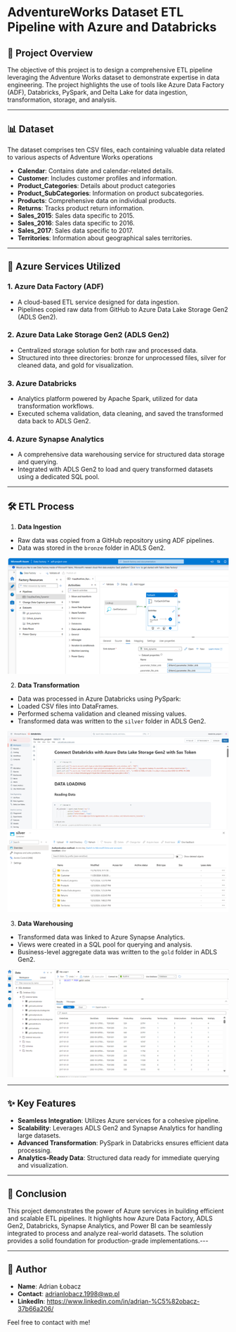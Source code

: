 # AdventureWorks Dataset ETL Pipeline with Azure and Databricks

## 📖 Project Overview  
The objective of this project is to design a comprehensive ETL pipeline leveraging the Adventure Works dataset to demonstrate expertise in data engineering. The project highlights the use of tools like Azure Data Factory (ADF), Databricks, PySpark, and Delta Lake for data ingestion, transformation, storage, and analysis.

---

## 📊 Dataset  
The dataset comprises ten CSV files, each containing valuable data related to various aspects of Adventure Works operations
- **Calendar**: Contains date and calendar-related details. 
- **Customer**: Includes customer profiles and information.
- **Product_Categories**: Details about product categories
- **Product_SubCategories**: Information on product subcategories.
- **Products**: Comprehensive data on individual products.
- **Returns**: Tracks product return information.
- **Sales_2015**: Sales data specific to 2015. 
- **Sales_2016**: Sales data specific to 2016.
- **Sales_2017**: Sales data specific to 2017.
- **Territories**: Information about geographical sales territories.
---

## 🔧 Azure Services Utilized
### 1. Azure Data Factory (ADF)
- A cloud-based ETL service designed for data ingestion.
- Pipelines copied raw data from GitHub to Azure Data Lake Storage Gen2 (ADLS Gen2).
### 2. Azure Data Lake Storage Gen2 (ADLS Gen2)
- Centralized storage solution for both raw and processed data.
- Structured into three directories: bronze for unprocessed files, silver for cleaned data, and gold for visualization.
### 3. Azure Databricks
- Analytics platform powered by Apache Spark, utilized for data transformation workflows.
- Executed schema validation, data cleaning, and saved the transformed data back to ADLS Gen2.
### 4. Azure Synapse Analytics
- A comprehensive data warehousing service for structured data storage and querying.
- Integrated with ADLS Gen2 to load and query transformed datasets using a dedicated SQL pool.
---
## 🛠️ ETL Process  

1. **Data Ingestion**  
- Raw data was copied from a GitHub repository using ADF pipelines.  
- Data was stored in the `bronze` folder in ADLS Gen2.
  
![ADF](ScreenShots/adf.png)

2. **Data Transformation**  
- Data was processed in Azure Databricks using PySpark:  
- Loaded CSV files into DataFrames.  
- Performed schema validation and cleaned missing values.  
- Transformed data was written to the `silver` folder in ADLS Gen2.
  
![databricks](ScreenShots/databricks.png)
![storage](ScreenShots/storage.png)


3. **Data Warehousing**  
- Transformed data was linked to Azure Synapse Analytics.  
- Views were created in a SQL pool for querying and analysis.
- Business-level aggregate data was written to the `gold` folder in ADLS Gen2.

![Synapse](ScreenShots/Synapse.png)

---

## ✨ Key Features  
- **Seamless Integration**: Utilizes Azure services for a cohesive pipeline.  
- **Scalability**: Leverages ADLS Gen2 and Synapse Analytics for handling large datasets.  
- **Advanced Transformation**: PySpark in Databricks ensures efficient data processing.  
- **Analytics-Ready Data**: Structured data ready for immediate querying and visualization.

---
 ## 📌 Conclusion 
 
This project demonstrates the power of Azure services in building efficient and scalable ETL pipelines. It highlights how Azure Data Factory, ADLS Gen2, Databricks, Synapse Analytics, and Power BI can be seamlessly integrated to process and analyze real-world datasets. The solution provides a solid foundation for production-grade implementations.---

---
## 👤 Author
- **Name**: Adrian Łobacz
- **Contact**: adrianlobacz.1998@wp.pl
- **LinkedIn**: https://www.linkedin.com/in/adrian-%C5%82obacz-37b66a206/
  
Feel free to contact with me!
